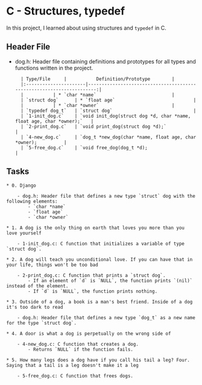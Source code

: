 # C - Structures, typedef
In this project, I learned about using structures and `typedef` in C.

## Header File
* dog.h: Header file containing definitions and prototypes for all types and functions written in the project.

		| Type/File		|			Definition/Prototype		|
		|:----------------------|----------------------------------------------------------------------:|
		|			| * `char *name`							|
		| `struct dog`		| * `float age`								|
		|			| * `char *owner`							|
		| `typedef dog_t`	| `struct dog`								|
		| `1-init_dog.c`	| `void init_dog(struct dog *d, char *name, float age, char *owner);`	|
		| `2-print_dog.c`	| `void print_dog(struct dog *d);`					|
		| `4-new_dog.c`		| `dog_t *new_dog(char *name, float age, char *owner);			|
		| `5-free_dog.c`	| `void free_dog(dog_t *d);						| 
## Tasks
	* 0. Django

		- dog.h: Header file that defines a new type `struct` dog with the following elements:
			- `char *name`
			- `float age`
			- `char *owner`

	* 1. A dog is the only thing on earth that loves you more than you love yourself

		- 1-init_dog.c: C function that initializes a variable of type `struct dog`.

	* 2. A dog will teach you unconditional love. If you can have that in your life, things won't be too bad

		- 2-print_dog.c: C function that prints a `struct dog`.
			- If an element of `d` is `NULL`, the function prints `(nil)` instead of the element.
			- If `d` is `NULL`, the function prints nothing.

	* 3. Outside of a dog, a book is a man's best friend. Inside of a dog it's too dark to read

		- dog.h: Header file that defines a new type `dog_t` as a new name for the type `struct dog`.

	* 4. A door is what a dog is perpetually on the wrong side of

		- 4-new_dog.c: C function that creates a dog.
			- Returns `NULL` if the function fails.

	* 5. How many legs does a dog have if you call his tail a leg? Four. Saying that a tail is a leg doesn't make it a leg

		- 5-free_dog.c: C function that frees dogs.
